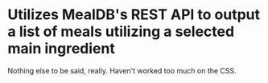 # Utilizes MealDB's REST API to output a list of meals utilizing a selected main ingredient
Nothing else to be said, really.
Haven't worked too much on the CSS.